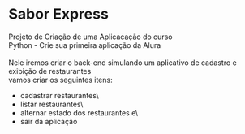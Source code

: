 # Sabor Express
Projeto de Criação de uma Aplicacação do curso\
Python - Crie sua primeira aplicação da Alura\
\
Nele iremos criar o back-end simulando um aplicativo de cadastro e exibição de restaurantes\
vamos criar os seguintes itens:
* cadastrar restaurantes\
* listar restaurantes\
* alternar estado dos restaurantes e\
* sair da aplicação